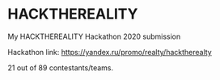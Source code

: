 # HACKTHEREALITY
My HACKTHEREALITY Hackathon 2020 submission

Hackathon link: https://yandex.ru/promo/realty/hacktherealty

21 out of 89 contestants/teams. 
